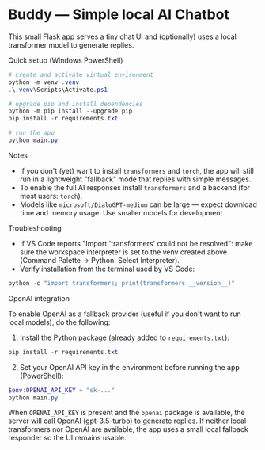 # Buddy — Simple local AI Chatbot

This small Flask app serves a tiny chat UI and (optionally) uses a local transformer model to generate replies.

Quick setup (Windows PowerShell)

```powershell
# create and activate virtual environment
python -m venv .venv
.\.venv\Scripts\Activate.ps1

# upgrade pip and install dependencies
python -m pip install --upgrade pip
pip install -r requirements.txt

# run the app
python main.py
```

Notes
- If you don't (yet) want to install `transformers` and `torch`, the app will still run in a lightweight "fallback" mode that replies with simple messages.
- To enable the full AI responses install `transformers` and a backend (for most users: `torch`).
- Models like `microsoft/DialoGPT-medium` can be large — expect download time and memory usage. Use smaller models for development.

Troubleshooting
- If VS Code reports "Import 'transformers' could not be resolved": make sure the workspace interpreter is set to the venv created above (Command Palette → Python: Select Interpreter).
- Verify installation from the terminal used by VS Code:

```powershell
python -c "import transformers; print(transformers.__version__)"
```

OpenAI integration

To enable OpenAI as a fallback provider (useful if you don't want to run local models), do the following:

1. Install the Python package (already added to `requirements.txt`):

```powershell
pip install -r requirements.txt
```

2. Set your OpenAI API key in the environment before running the app (PowerShell):

```powershell
$env:OPENAI_API_KEY = "sk-..."
python main.py
```

When `OPENAI_API_KEY` is present and the `openai` package is available, the server will call OpenAI (gpt-3.5-turbo) to generate replies. If neither local transformers nor OpenAI are available, the app uses a small local fallback responder so the UI remains usable.
